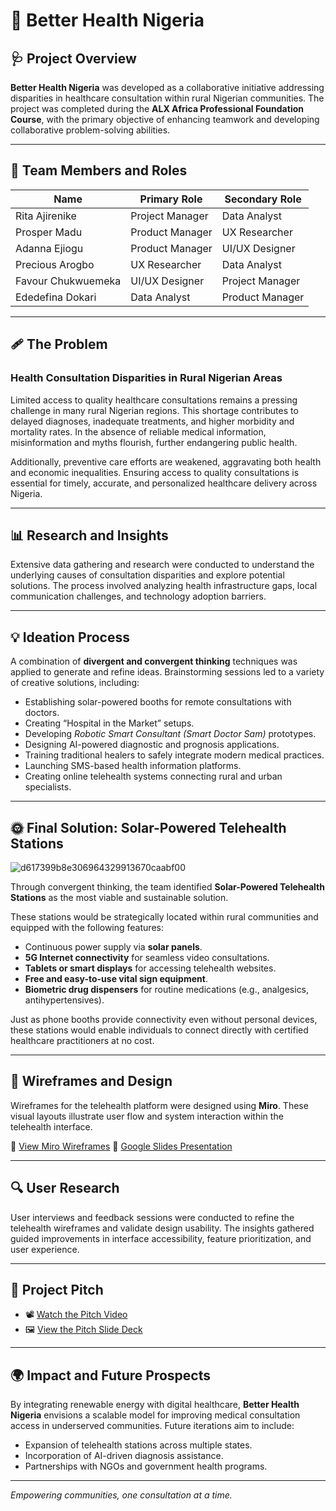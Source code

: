 # 🌿 Better Health Nigeria

## 🩺 Project Overview

**Better Health Nigeria** was developed as a collaborative initiative addressing disparities in healthcare consultation within rural Nigerian communities. The project was completed during the **ALX Africa Professional Foundation Course**, with the primary objective of enhancing teamwork and developing collaborative problem-solving abilities.

---

## 👥 Team Members and Roles

| Name               | Primary Role    | Secondary Role  |
| ------------------ | --------------- | --------------- |
| Rita Ajirenike     | Project Manager | Data Analyst    |
| Prosper Madu       | Product Manager | UX Researcher   |
| Adanna Ejiogu      | Product Manager | UI/UX Designer  |
| Precious Arogbo    | UX Researcher   | Data Analyst    |
| Favour Chukwuemeka | UI/UX Designer  | Project Manager |
| Ededefina Dokari   | Data Analyst    | Product Manager |

---

## 🩹 The Problem

### Health Consultation Disparities in Rural Nigerian Areas

Limited access to quality healthcare consultations remains a pressing challenge in many rural Nigerian regions. This shortage contributes to delayed diagnoses, inadequate treatments, and higher morbidity and mortality rates. In the absence of reliable medical information, misinformation and myths flourish, further endangering public health.

Additionally, preventive care efforts are weakened, aggravating both health and economic inequalities. Ensuring access to quality consultations is essential for timely, accurate, and personalized healthcare delivery across Nigeria.

---

## 📊 Research and Insights

Extensive data gathering and research were conducted to understand the underlying causes of consultation disparities and explore potential solutions. The process involved analyzing health infrastructure gaps, local communication challenges, and technology adoption barriers.

---

## 💡 Ideation Process

A combination of **divergent and convergent thinking** techniques was applied to generate and refine ideas. Brainstorming sessions led to a variety of creative solutions, including:

* Establishing solar-powered booths for remote consultations with doctors.
* Creating “Hospital in the Market” setups.
* Developing *Robotic Smart Consultant (Smart Doctor Sam)* prototypes.
* Designing AI-powered diagnostic and prognosis applications.
* Training traditional healers to safely integrate modern medical practices.
* Launching SMS-based health information platforms.
* Creating online telehealth systems connecting rural and urban specialists.

---

## 🌞 Final Solution: Solar-Powered Telehealth Stations

![d617399b8e306964329913670caabf00](https://github.com/user-attachments/assets/5b42398d-780d-4d7c-b6ce-d42e01c38b60)

Through convergent thinking, the team identified **Solar-Powered Telehealth Stations** as the most viable and sustainable solution.

These stations would be strategically located within rural communities and equipped with the following features:

* Continuous power supply via **solar panels**.
* **5G Internet connectivity** for seamless video consultations.
* **Tablets or smart displays** for accessing telehealth websites.
* **Free and easy-to-use vital sign equipment**.
* **Biometric drug dispensers** for routine medications (e.g., analgesics, antihypertensives).

Just as phone booths provide connectivity even without personal devices, these stations would enable individuals to connect directly with certified healthcare practitioners at no cost.

---

## 🧭 Wireframes and Design

Wireframes for the telehealth platform were designed using **Miro**. These visual layouts illustrate user flow and system interaction within the telehealth interface.

🔗 [View Miro Wireframes](https://miro.com/app/board/uXjVIB79Ij4=/?share_link_id=292209300500)
📑 [Google Slides Presentation](https://docs.google.com/presentation/d/1QFYnIN8DtuX-x2fcEfo_uIxmViMvieN3QCM61MJIYG8/edit?usp=sharing)

---

## 🔍 User Research

User interviews and feedback sessions were conducted to refine the telehealth wireframes and validate design usability. The insights gathered guided improvements in interface accessibility, feature prioritization, and user experience.

---

## 🎤 Project Pitch

* 📽️ [Watch the Pitch Video](https://youtu.be/LU7ks7cFR60?si=xgLHVI34U1sAmD6e)
* 🖼️ [View the Pitch Slide Deck](https://docs.google.com/presentation/d/1-9vXMZBhjO89jbHuDiFJyGVIWd4WgoyW/edit?usp=sharing&ouid=115570434133396007719&rtpof=true&sd=true)

---

## 🌍 Impact and Future Prospects

By integrating renewable energy with digital healthcare, **Better Health Nigeria** envisions a scalable model for improving medical consultation access in underserved communities. Future iterations aim to include:

* Expansion of telehealth stations across multiple states.
* Incorporation of AI-driven diagnosis assistance.
* Partnerships with NGOs and government health programs.

---

*Empowering communities, one consultation at a time.*
